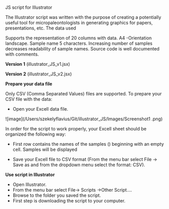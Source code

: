 JS script for Illustrator

The Illustrator script was written with the purpose of creating a potentially useful tool for micropaleontologists in generating graphics for papers, presentations, etc. 
The data used 

Supports the representation of 20 columns with data.
A4 -Orientation landscape.
Sample name 5 characters.
Increasing number of samples decreases readability of sample names.
Source code is well documented with comments.

**Version 1** (illustrator_JS_v1.jsx)

**Version 2** (illustrator_JS_v2.jsx)

**Prepare your data file**

Only CSV (Comma Separated Values) files are supported. To prepare your CSV file with the data:

- Open your Excell data file.

![image](/Users/szekelyflavius/Git/illustrator_JS/Images/Screenshot1 .png)

In order for the script to work properly, your Excell sheet should be organized the following way:
- First row contains the names of the samples () beginning with an empty cell. Samples will be displayed 

- Save your Excell file to CSV format (From the menu bar select File -> Save as and from the dropdown menu select the format: CSV).

**Use script in Illustrator**

- Open Illustrator.
- From the menu bar select File-> Scripts ->Other Script….
- Browse to the folder you saved the script.
- First step is downloading the script to your computer.

